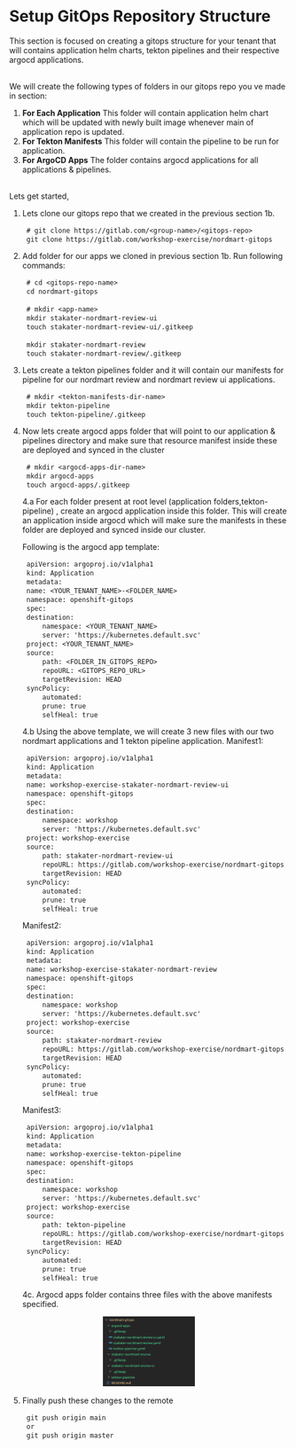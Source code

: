 # Setup GitOps Repository Structure

This section is focused on creating a gitops structure for your tenant that will contains application helm charts, tekton pipelines and their respective argocd applications.

<br>
We will create the following types of folders in our gitops repo you ve made in section:

1. **For Each Application**
This folder will contain application helm chart which will be updated with newly built image whenever main of application repo is updated. 
2. **For Tekton Manifests**
This folder will contain the pipeline to be run for application.
3. **For ArgoCD Apps**
The folder contains argocd applications for all applications & pipelines.  

<br>
Lets get started,

1. Lets clone our gitops repo that we created in the previous section 1b.

        # git clone https://gitlab.com/<group-name>/<gitops-repo>
        git clone https://gitlab.com/workshop-exercise/nordmart-gitops

2. Add folder for our apps we cloned in previous section 1b. Run following commands:

        # cd <gitops-repo-name>
        cd nordmart-gitops

        # mkdir <app-name>
        mkdir stakater-nordmart-review-ui
        touch stakater-nordmart-review-ui/.gitkeep

        mkdir stakater-nordmart-review
        touch stakater-nordmart-review/.gitkeep

3. Lets create a tekton pipelines folder and it will contain our manifests for pipeline for our nordmart review and nordmart review ui applications.

        # mkdir <tekton-manifests-dir-name>
        mkdir tekton-pipeline
        touch tekton-pipeline/.gitkeep

4. Now lets create argocd apps folder that will point to our application & pipelines directory and make sure that resource manifest inside these are deployed and synced in the cluster

        # mkdir <argocd-apps-dir-name>
        mkdir argocd-apps
        touch argocd-apps/.gitkeep

    4.a For each folder present at root level (application folders,tekton-pipeline) , create an argocd application inside this folder. This will create an application inside argocd which will make sure the manifests in these folder are deployed and synced inside our cluster. 
    
    Following is the argocd app template:

        apiVersion: argoproj.io/v1alpha1
        kind: Application
        metadata:
        name: <YOUR_TENANT_NAME>-<FOLDER_NAME>
        namespace: openshift-gitops
        spec:
        destination:
            namespace: <YOUR_TENANT_NAME>
            server: 'https://kubernetes.default.svc'
        project: <YOUR_TENANT_NAME>
        source:
            path: <FOLDER_IN_GITOPS_REPO>
            repoURL: <GITOPS_REPO_URL>
            targetRevision: HEAD
        syncPolicy:
            automated:
            prune: true
            selfHeal: true

    4.b Using the above template, we will create 3 new files with our two nordmart applications and 1 tekton pipeline application.
    Manifest1:

        apiVersion: argoproj.io/v1alpha1
        kind: Application
        metadata:
        name: workshop-exercise-stakater-nordmart-review-ui
        namespace: openshift-gitops
        spec:
        destination:
            namespace: workshop
            server: 'https://kubernetes.default.svc'
        project: workshop-exercise
        source:
            path: stakater-nordmart-review-ui
            repoURL: https://gitlab.com/workshop-exercise/nordmart-gitops
            targetRevision: HEAD
        syncPolicy:
            automated:
            prune: true
            selfHeal: true

    Manifest2:

        apiVersion: argoproj.io/v1alpha1
        kind: Application
        metadata:
        name: workshop-exercise-stakater-nordmart-review
        namespace: openshift-gitops
        spec:
        destination:
            namespace: workshop
            server: 'https://kubernetes.default.svc'
        project: workshop-exercise
        source:
            path: stakater-nordmart-review
            repoURL: https://gitlab.com/workshop-exercise/nordmart-gitops
            targetRevision: HEAD
        syncPolicy:
            automated:
            prune: true
            selfHeal: true

    Manifest3:

        apiVersion: argoproj.io/v1alpha1
        kind: Application
        metadata:
        name: workshop-exercise-tekton-pipeline
        namespace: openshift-gitops
        spec:
        destination:
            namespace: workshop
            server: 'https://kubernetes.default.svc'
        project: workshop-exercise
        source:
            path: tekton-pipeline
            repoURL: https://gitlab.com/workshop-exercise/nordmart-gitops
            targetRevision: HEAD
        syncPolicy:
            automated:
            prune: true
            selfHeal: true

    4c. Argocd apps folder contains three files with the above manifests specified.     
<p align="center" width="100%">
    <img width="33%" src="images/gitops-folder-structure.png">
</p>

5. Finally push these changes to the remote

        git push origin main
        or
        git push origin master
